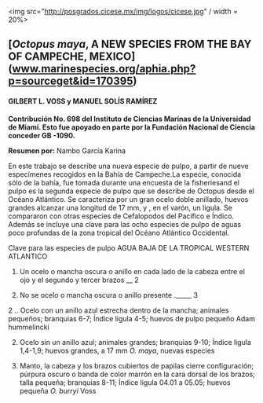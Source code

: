 <img src="http://posgrados.cicese.mx/img/logos/cicese.jpg" / width = 20%>

## [*Octopus maya*, A NEW SPECIES FROM THE BAY OF CAMPECHE, MEXICO] (www.marinespecies.org/aphia.php?p=sourceget&id=170395)
#### GILBERT L. VOSS y MANUEL SOLÍS RAMÍREZ 

**Contribución No. 698 del Instituto de Ciencias Marinas de la Universidad de Miami. Esto fue apoyado en parte por la Fundación Nacional de Ciencia conceder GB -1090.**

**Resumen por:** Nambo García Karina

En este trabajo se describe una nueva especie de pulpo, a partir de nueve especímenes recogidos en la Bahía de Campeche.La especie, conocida sólo de la bahía, fue tomada durante una encuesta de la fisheriesand el pulpo es la segunda especie de pulpo que se describe de Octopus desde el Océano Atlántico. Se caracteriza por un gran ocelo doble anillado, huevos grandes alcanzar una longitud de 17 mm, y , en el varón, un ligula. Se compararon con otras especies de Cefalopodos del Pacífico e Índico. Además se incluye una clave para las ocho especies de pulpo de aguas poco profundas de la zona tropical del Océano Atlántico Occidental.


Clave para las especies de pulpo AGUA BAJA DE LA TROPICAL WESTERN ATLANTICO

1. Un ocelo o mancha oscura o anillo en cada lado de la cabeza entre el ojo y el segundo y tercer brazos __ 2

1. No se ocelo o mancha oscura o anillo presente ._____ 3

2 .. Ocelo con un anillo azul estrecha dentro de la mancha; animales pequeños; branquias 6-7; Índice ligula 4-5; huevos de pulpo pequeño Adam hummelincki

2. Ocelo sin un anillo azul; animales grandes; branquias 9-10; Índice ligula 1,4-1,9; huevos grandes, a 17 mm *O. maya*, nuevas especies

3. Manto, la cabeza y los brazos cubiertos de papilas cierre configuración; púrpura oscuro o banda de color marrón en la cara dorsal de los brazos; talla pequeña; branquias 8-11; Índice ligula 04.01 a 05.05; huevos pequeña *O. burryi* Voss
